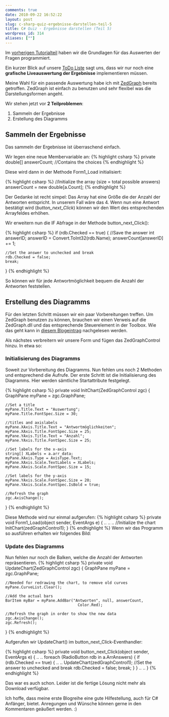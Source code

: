 ```yaml
---
comments: true
date: 2010-09-22 16:52:22
layout: post
slug: c-sharp-quiz-ergebnisse-darstellen-teil-5
title: C# Quiz - Ergebnisse darstellen (Teil 5)
wordpress_id: 314
aliases: [""]
---
```


Im [vorherigen Tutorialteil](http://phansch.net/2010/09/18/c-sharp-quiz-antworten-darstellen-teil-4/) haben wir die Grundlagen für das Auswerten der Fragen programmiert.

Ein kurzer Blick auf unsere [ToDo Liste](http://phansch.net/2010/07/22/c-sharp-quiz-planung-teil-1) sagt uns, dass wir nur noch eine **grafische Liveauswertung der Ergebnisse** implementieren müssen.

Meine Wahl für ein passende Auswertung habe ich mit [ZedGraph](http://phansch.net/2010/09/19/c-sharp-diagramme-und-graphen-mit-zedgraph) bereits getroffen. ZedGraph ist einfach zu benutzen und sehr flexibel was die Darstellungsformen angeht.

Wir stehen jetzt vor **2 Teilproblemen**:

	
  1. Sammeln der Ergebnisse
  2. Erstellung des Diagramms

## Sammeln der Ergebnisse


Das sammeln der Ergebnisse ist überraschend einfach.

Wir legen eine neue Membervariable an:
{% highlight csharp  %}
private double[] answerCount; //Contains the choices
{% endhighlight %}

Diese wird dann in der Methode Form1_Load initialisiert:


    
{% highlight csharp  %}
//Initialize the array (size = total possible answers)
answerCount = new double[a.Count];
{% endhighlight %}


Der Gedanke ist recht simpel:
Das Array hat eine Größe die der Anzahl der Antworten entspricht. In unserem Fall wäre das 4.
Wenn nun eine Antwort bestätigt wird (_button_next_Click_) können wir den Wert des entsprechenden Arrayfeldes erhöhen.

Wir erweitern nun die IF Abfrage in der Methode button_next_Click():

    
{% highlight csharp  %}
if (rdb.Checked == true)
{
    //Save the answer
    int answerID;
    answerID = Convert.ToInt32(rdb.Name);
    answerCount[answerID] += 1;

    //Set the answer to unchecked and break
    rdb.Checked = false;
    break;
}
{% endhighlight %}

So können wir für jede Antwortmöglichkeit bequem die Anzahl der Antworten feststellen.



## Erstellung des Diagramms


Für den letzten Schritt müssen wir ein paar Vorbereitungen treffen.
Um ZedGraph benutzen zu können, brauchen wir einen Verweis auf die ZedGraph.dll und das entsprechende Steuerelement in der Toolbox.
Wie das geht kann in [diesem Blogeintrag](http://phansch.net/2010/09/19/c-sharp-diagramme-und-graphen-mit-zedgraph) nachgelesen werden.

Als nächstes verbreitern wir unsere Form und fügen das ZedGraphControl hinzu.
In etwa so:
<!--[![QuizForm mit ZedGraphControl](http://wpimages.phansch.de/2010/06/quiz_teil5_1-300x126.png)](http://wpimages.phansch.de/2010/06/quiz_teil5_1.png)-->



### Initialisierung des Diagramms


Soweit zur Vorbereitung des Diagramms. Nun fehlen uns noch 2 Methoden und entsprechend die Aufrufe.
Der erste Schritt ist die Initialisierung des Diagramms. Hier werden sämtliche Startattribute festgelegt.

    
{% highlight csharp  %}
private void InitChart(ZedGraphControl zgc)
{
    GraphPane myPane = zgc.GraphPane;

    //Set a title
    myPane.Title.Text = "Auswertung";
    myPane.Title.FontSpec.Size = 30;

    //titles and axislabels
    myPane.XAxis.Title.Text = "Antwortmöglichkeiten";
    myPane.XAxis.Title.FontSpec.Size = 25;
    myPane.YAxis.Title.Text = "Anzahl";
    myPane.YAxis.Title.FontSpec.Size = 25;

    //Set labels for the x-axis
    string[] XLabels = a.arr_data;
    myPane.XAxis.Type = AxisType.Text;
    myPane.XAxis.Scale.TextLabels = XLabels;
    myPane.XAxis.Scale.FontSpec.Size = 15;

    //Set labels for the y-axis
    myPane.YAxis.Scale.FontSpec.Size = 20;
    myPane.YAxis.Scale.FontSpec.IsBold = true;

    //Refresh the graph
    zgc.AxisChange();
}
{% endhighlight %}

Diese Methode wird nur einmal aufgerufen:
{% highlight csharp  %}
private void Form1_Load(object sender, EventArgs e)
{
    ..
    ..
    ..
    //Initialize the chart
    InitChart(zedGraphControl1);
}
{% endhighlight %}
Wenn wir das Programm so ausführen erhalten wir folgendes Bild:
<!--[![Initialisiertes Diagramm ohne Balken](http://wpimages.phansch.de/2010/06/quiz_teil5_2-300x124.png)](http://wpimages.phansch.de/2010/06/quiz_teil5_2.png)-->


### Update des Diagramms


Nun fehlen nur noch die Balken, welche die Anzahl der Antworten repräsentieren.
{% highlight csharp  %}
private void UpdateChart(ZedGraphControl zgc)
{
    GraphPane myPane = zgc.GraphPane;

    //Needed for redrawing the chart, to remove old curves
    myPane.CurveList.Clear();

    //Add the actual bars
    BarItem myBar = myPane.AddBar("Antworten", null, answerCount,
                                    Color.Red);

    //Refresh the graph in order to show the new data
    zgc.AxisChange();
    zgc.Refresh();
}
{% endhighlight %}

Aufgerufen wir UpdateChart() im button_next_Click-Eventhandler:

    
{% highlight csharp  %}
private void button_next_Click(object sender, EventArgs e)
{
    ..
    ..
    foreach (RadioButton rdb in a.ArrAnswers)
    {
        if (rdb.Checked == true)
        {
            ..
            ..
            UpdateChart(zedGraphControl1);
            //Set the answer to unchecked and break
            rdb.Checked = false;
            break;
        }
    }
    ..
    ..
    }
{% endhighlight %}


Das war es auch schon. Leider ist die fertige Lösung nicht mehr als Download verfügbar.

Ich hoffe, dass meine erste Blogreihe eine gute Hilfestellung, auch für C# Anfänger, bietet.
Anregungen und Wünsche können gerne in den Kommentaren geäußert werden. :)
